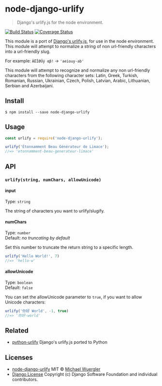 # node-django-urlify 

> Django's urlify.js for the node environment.

[![Build Status](https://travis-ci.org/radiovisual/node-django-urlify.svg?branch=master)](https://travis-ci.org/radiovisual/node-django-urlify) [![Coverage Status](https://coveralls.io/repos/github/radiovisual/node-django-urlify/badge.svg?branch=master)](https://coveralls.io/github/radiovisual/node-django-urlify?branch=master)

This module is a port of [Django's urlify.js](https://github.com/django/django/blob/master/django/contrib/admin/static/admin/js/urlify.js), for use in the node environment. This module will attempt to normalize a string of non url-friendly characters into a url-friendly slug.
	
For example: `ÂËÎØŰý αβ!` → `'aeiouy-ab'`

This module will attempt to recognize and normalize any non url-friendly characters from the following character sets: Latin, Greek, Turkish, Romanian, Russian, Ukrainian, Czech, Polish, Latvian, Arabic, Lithuanian, Serbian and Azerbaijani.
	
## Install

```
$ npm install --save node-django-urlify
```


## Usage

```js
const urlify = require('node-django-urlify');

urlify('Étonnamment Beau Générateur de Limace');
//=> 'etonnamment-beau-generateur-limace'
```


## API

### `urlify(string, numChars, allowUnicode)`

#### input

Type: `string`

The string of characters you want to urlify/slugify.

#### numChars

Type: `number`<br/>
Default: *no truncating by default*

Set this number to truncate the return string to a specific length.

```js
urlify('Hello World!', 7)
//=> 'hello-w'
```

#### allowUnicode

Type: `boolean`<br>
Default: `false`

You can set the allowUnicode parameter to `true`, if you want to allow Unicode characters:

```js
urlify('你好 World', -1, true)
//=> '你好-world'
```

## Related

- [python-urlify](https://github.com/dreikanter/python-urlify) Django's urlify.js ported to Python

## Licenses

- [node-django-urlify](https://github.com/radiovisual/node-django-urlify) MIT © [Michael Wuergler](http://numetriclabs.com)
- [Django License](https://github.com/django/django/blob/master/LICENSE) Copyright (c) Django Software Foundation and individual contributors.


